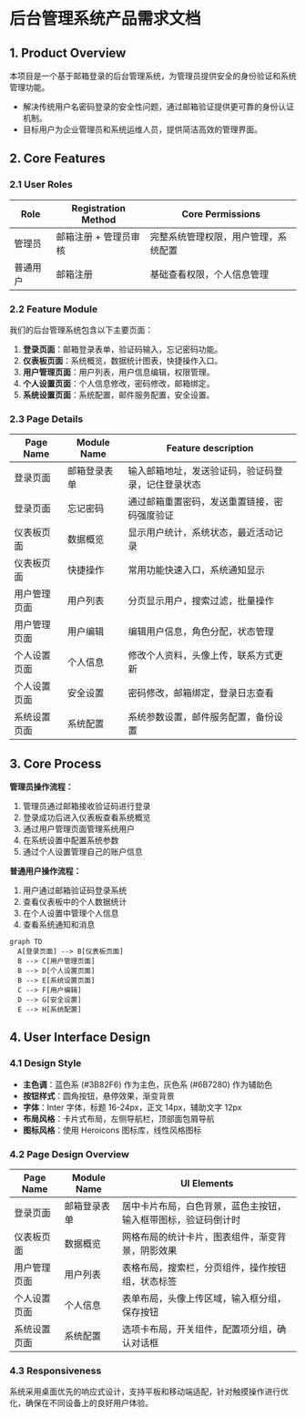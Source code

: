 # 后台管理系统产品需求文档

## 1. Product Overview

本项目是一个基于邮箱登录的后台管理系统，为管理员提供安全的身份验证和系统管理功能。

- 解决传统用户名密码登录的安全性问题，通过邮箱验证提供更可靠的身份认证机制。
- 目标用户为企业管理员和系统运维人员，提供简洁高效的管理界面。

## 2. Core Features

### 2.1 User Roles

| Role     | Registration Method   | Core Permissions                     |
| -------- | --------------------- | ------------------------------------ |
| 管理员   | 邮箱注册 + 管理员审核 | 完整系统管理权限，用户管理，系统配置 |
| 普通用户 | 邮箱注册              | 基础查看权限，个人信息管理           |

### 2.2 Feature Module

我们的后台管理系统包含以下主要页面：

1. **登录页面**：邮箱登录表单，验证码输入，忘记密码功能。
2. **仪表板页面**：系统概览，数据统计图表，快捷操作入口。
3. **用户管理页面**：用户列表，用户信息编辑，权限管理。
4. **个人设置页面**：个人信息修改，密码修改，邮箱绑定。
5. **系统设置页面**：系统配置，邮件服务配置，安全设置。

### 2.3 Page Details

| Page Name    | Module Name  | Feature description                                |
| ------------ | ------------ | -------------------------------------------------- |
| 登录页面     | 邮箱登录表单 | 输入邮箱地址，发送验证码，验证码登录，记住登录状态 |
| 登录页面     | 忘记密码     | 通过邮箱重置密码，发送重置链接，密码强度验证       |
| 仪表板页面   | 数据概览     | 显示用户统计，系统状态，最近活动记录               |
| 仪表板页面   | 快捷操作     | 常用功能快速入口，系统通知显示                     |
| 用户管理页面 | 用户列表     | 分页显示用户，搜索过滤，批量操作                   |
| 用户管理页面 | 用户编辑     | 编辑用户信息，角色分配，状态管理                   |
| 个人设置页面 | 个人信息     | 修改个人资料，头像上传，联系方式更新               |
| 个人设置页面 | 安全设置     | 密码修改，邮箱绑定，登录日志查看                   |
| 系统设置页面 | 系统配置     | 系统参数设置，邮件服务配置，备份设置               |

## 3. Core Process

**管理员操作流程：**

1. 管理员通过邮箱接收验证码进行登录
2. 登录成功后进入仪表板查看系统概览
3. 通过用户管理页面管理系统用户
4. 在系统设置中配置系统参数
5. 通过个人设置管理自己的账户信息

**普通用户操作流程：**

1. 用户通过邮箱验证码登录系统
2. 查看仪表板中的个人数据统计
3. 在个人设置中管理个人信息
4. 查看系统通知和消息

```mermaid
graph TD
  A[登录页面] --> B[仪表板页面]
  B --> C[用户管理页面]
  B --> D[个人设置页面]
  B --> E[系统设置页面]
  C --> F[用户编辑]
  D --> G[安全设置]
  E --> H[系统配置]
```

## 4. User Interface Design

### 4.1 Design Style

- **主色调**：蓝色系 (#3B82F6) 作为主色，灰色系 (#6B7280) 作为辅助色
- **按钮样式**：圆角按钮，悬停效果，渐变背景
- **字体**：Inter 字体，标题 16-24px，正文 14px，辅助文字 12px
- **布局风格**：卡片式布局，左侧导航栏，顶部面包屑导航
- **图标风格**：使用 Heroicons 图标库，线性风格图标

### 4.2 Page Design Overview

| Page Name    | Module Name  | UI Elements                                                    |
| ------------ | ------------ | -------------------------------------------------------------- |
| 登录页面     | 邮箱登录表单 | 居中卡片布局，白色背景，蓝色主按钮，输入框带图标，验证码倒计时 |
| 仪表板页面   | 数据概览     | 网格布局的统计卡片，图表组件，渐变背景，阴影效果               |
| 用户管理页面 | 用户列表     | 表格布局，搜索栏，分页组件，操作按钮组，状态标签               |
| 个人设置页面 | 个人信息     | 表单布局，头像上传区域，输入框分组，保存按钮                   |
| 系统设置页面 | 系统配置     | 选项卡布局，开关组件，配置项分组，确认对话框                   |

### 4.3 Responsiveness

系统采用桌面优先的响应式设计，支持平板和移动端适配，针对触摸操作进行优化，确保在不同设备上的良好用户体验。
